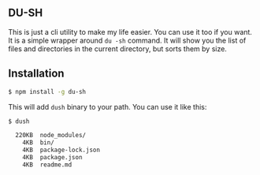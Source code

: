 ## DU-SH

This is just a cli utility to make my life easier. You can use it too if you want.
It is a simple wrapper around `du -sh` command. It will show you the list of files and directories in the current directory, but sorts them by size.

## Installation

```bash
$ npm install -g du-sh
```

This will add `dush` binary to your path. You can use it like this:

```bash
$ dush

  220KB  node_modules/
    4KB  bin/
    4KB  package-lock.json
    4KB  package.json
    4KB  readme.md

```
